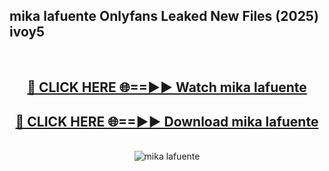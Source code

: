 <h2>mika lafuente Onlyfans Leaked New Files (2025) ivoy5</h2>
<br>
<div align="center">
<h2><a href="https://mediafiles.top/mika_lafuente&ref=git" rel="nofollow">🔴 CLICK HERE 🌐==►► Watch mika lafuente</a></h2>
<h2><a href="https://mediafiles.top/mika_lafuente&ref=git" rel="nofollow">🔴 CLICK HERE 🌐==►► Download mika lafuente</a></h2>
<br>
<a href="https://mediafiles.top/mika_lafuente&ref=git" rel="nofollow" data-target="animated-image.originalLink"><img src="https://i.ibb.co.com/xMMVF88/686577567.gif" alt="mika lafuente" style="max-width: 100%; display: inline-block;" data-target="animated-image.originalImage"></a>
</div>
<br>
<br>